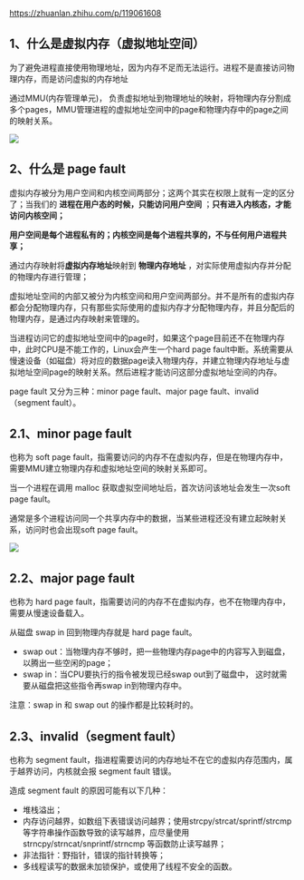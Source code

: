 https://zhuanlan.zhihu.com/p/119061608

## 1、什么是虚拟内存（虚拟地址空间）

为了避免进程直接使用物理地址，因为内存不足而无法运行。进程不是直接访问物理内存，而是访问虚拟的内存地址

通过MMU(内存管理单元)， 负责虚拟地址到物理地址的映射，将物理内存分割成多个pages，MMU管理进程的虚拟地址空间中的page和物理内存中的page之间的映射关系。

![](https://pic3.zhimg.com/80/v2-1454070fe29ac6d1a607a16d1a19d36e_720w.webp)

## 2、什么是 page fault

虚拟内存被分为用户空间和内核空间两部分；这两个其实在权限上就有一定的区分了；当我们的 **进程在用户态的时候，只能访问用户空间** ；**只有进入内核态，才能访问内核空间；**

**用户空间是每个进程私有的；内核空间是每个进程共享的，不与任何用户进程共享；**

通过内存映射将**虚拟内存地址**映射到 **物理内存地址** ，对实际使用虚拟内存并分配的物理内存进行管理；

虚拟地址空间的内部又被分为内核空间和用户空间两部分。并不是所有的虚拟内存都会分配物理内存，只有那些实际使用的虚拟内存才分配物理内存，并且分配后的物理内存，是通过内存映射来管理的。

当进程访问它的虚拟地址空间中的page时，如果这个page目前还不在物理内存中，此时CPU是不能工作的，Linux会产生一个hard page fault中断。系统需要从慢速设备（如磁盘）将对应的数据page读入物理内存，并建立物理内存地址与虚拟地址空间page的映射关系。然后进程才能访问这部分虚拟地址空间的内存。

page fault 又分为三种：minor page fault、major page fault、invalid（segment fault）。

## 2.1、minor page fault

也称为 soft page fault，指需要访问的内存不在虚拟内存，但是在物理内存中，需要MMU建立物理内存和虚拟地址空间的映射关系即可。

当一个进程在调用 malloc 获取虚拟空间地址后，首次访问该地址会发生一次soft page fault。

通常是多个进程访问同一个共享内存中的数据，当某些进程还没有建立起映射关系，访问时也会出现soft page fault。

![](https://pic4.zhimg.com/80/v2-64e03b4c5b80973f2803a39d68efb823_720w.webp)

## 2.2、major page fault

也称为 hard page fault，指需要访问的内存不在虚拟内存，也不在物理内存中，需要从慢速设备载入。

从磁盘 swap in 回到物理内存就是 hard page fault。

* swap out：当物理内存不够时，把一些物理内存page中的内容写入到磁盘，以腾出一些空闲的page；
* swap in：当CPU要执行的指令被发现已经swap out到了磁盘中， 这时就需要从磁盘把这些指令再swap in到物理内存中。

注意：swap in 和 swap out 的操作都是比较耗时的。

## 2.3、invalid（segment fault）

也称为 segment fault，指进程需要访问的内存地址不在它的虚拟内存范围内，属于越界访问，内核就会报 segment fault 错误。

造成 segment fault 的原因可能有以下几种：

* 堆栈溢出；
* 内存访问越界，如数组下表错误访问越界；使用strcpy/strcat/sprintf/strcmp 等字符串操作函数导致的读写越界，应尽量使用strncpy/strncat/snprintf/strncmp 等函数防止读写越界；
* 非法指针：野指针，错误的指针转换等；
* 多线程读写的数据未加锁保护，或使用了线程不安全的函数。
